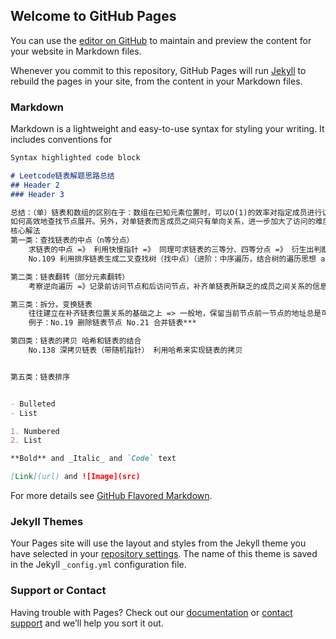 ## Welcome to GitHub Pages

You can use the [editor on GitHub](https://github.com/BeyondSword/andy.github.io/edit/master/index.md) to maintain and preview the content for your website in Markdown files.

Whenever you commit to this repository, GitHub Pages will run [Jekyll](https://jekyllrb.com/) to rebuild the pages in your site, from the content in your Markdown files.

### Markdown

Markdown is a lightweight and easy-to-use syntax for styling your writing. It includes conventions for

```markdown
Syntax highlighted code block

# Leetcode链表解题思路总结
## Header 2
### Header 3

总结：（单）链表和数组的区别在于：数组在已知元素位置时，可以O(1)的效率对指定成员进行访问。而对链表而言，查找其中的一个节点往往是耗时的，时间复杂度需要O(n)。因此，对链表的考察往往围绕
如何高效地查找节点展开。另外，对单链表而言成员之间只有单向关系，进一步加大了访问的难度。
核心解法
第一类：查找链表的中点（n等分点）
	求链表的中点 =》 利用快慢指针 =》 同理可求链表的三等分、四等分点 =》 衍生出判断是否成环等题
	No.109 利用排序链表生成二叉查找树（找中点）（进阶：中序遍历，结合树的遍历思想 approach3）

第二类：链表翻转（部分元素翻转）
	考察逆向遍历 =》记录前访问节点和后访问节点，补齐单链表所缺乏的成员之间关系的信息

第三类：拆分，变换链表
	往往建立在补齐链表位置关系的基础之上 => 一般地，保留当前节点前一节点的地址总是可靠的，对单链表的任一节点而言，当保留了其前节点的信息时，他的信息就是完备的。
	例子：No.19 删除链表节点 No.21 合并链表***

第四类：链表的拷贝 哈希和链表的结合
	No.138 深拷贝链表（带随机指针） 利用哈希来实现链表的拷贝


第五类：链表排序


- Bulleted
- List

1. Numbered
2. List

**Bold** and _Italic_ and `Code` text

[Link](url) and ![Image](src)
```

For more details see [GitHub Flavored Markdown](https://guides.github.com/features/mastering-markdown/).

### Jekyll Themes

Your Pages site will use the layout and styles from the Jekyll theme you have selected in your [repository settings](https://github.com/BeyondSword/andy.github.io/settings). The name of this theme is saved in the Jekyll `_config.yml` configuration file.

### Support or Contact

Having trouble with Pages? Check out our [documentation](https://help.github.com/categories/github-pages-basics/) or [contact support](https://github.com/contact) and we’ll help you sort it out.
